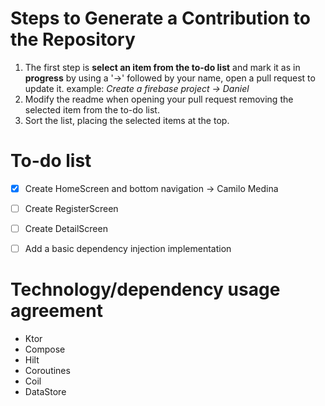 # Steps to Generate a Contribution to the Repository

1. The first step is **select an item from the to-do list** and mark it as in **progress** by using a '->' followed by your name, open a pull request to update it.
   example: *Create a firebase project -> Daniel*
2. Modify the readme when opening your pull request removing the selected item from the to-do list.
3. Sort the list, placing the selected items at the top.

# To-do list

- [x]  Create HomeScreen and bottom navigation -> Camilo Medina 
- [ ]  Create RegisterScreen
- [ ]  Create DetailScreen
- [ ]  Add a basic dependency injection implementation


# Technology/dependency usage agreement

- Ktor
- Compose
- Hilt
- Coroutines
- Coil
- DataStore